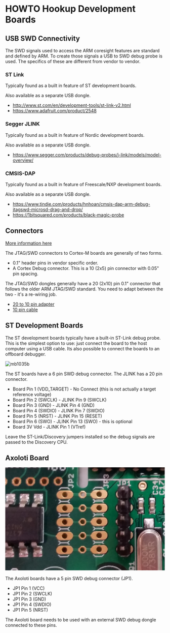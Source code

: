 # HOWTO Hookup Development Boards

## USB SWD Connectivity

The SWD signals used to access the ARM coresight features are standard and defined by ARM.
To create those signals a USB to SWD debug probe is used. The specifics of these are different from vendor to vendor.

### ST Link

Typically found as a built in feature of ST development boards.

Also available as a separate USB dongle.
 * http://www.st.com/en/development-tools/st-link-v2.html
 * https://www.adafruit.com/product/2548

### Segger JLINK

Typically found as a built in feature of Nordic development boards.

Also available as a separate USB dongle.
 * https://www.segger.com/products/debug-probes/j-link/models/model-overview/

### CMSIS-DAP

Typically found as a built in feature of Freescale/NXP development boards.

Also available as a separate USB dongle.
 * https://www.tindie.com/products/hnhoan/cmsis-dap-arm-debug-jtagswd-microsd-drag-and-drop/
 * https://1bitsquared.com/products/black-magic-probe

## Connectors

[More information here](http://infocenter.arm.com/help/topic/com.arm.doc.faqs/attached/13634/cortex_debug_connectors.pdf)

The JTAG/SWD connectors to Cortex-M boards are generally of two forms.

 * 0.1" header pins in vendor specific order.
 * A Cortex Debug connector. This is a 10 (2x5) pin connector with 0.05" pin spacing.

The JTAG/SWD dongles generally have a 20 (2x10) pin 0.1" connector that follows the older ARM JTAG/SWD standard.
You need to adapt between the two - it's a re-wiring job.

 * [20 to 10 pin adapter](https://www.adafruit.com/products/2094)
 * [10 pin cable](https://www.adafruit.com/products/1675)


## ST Development Boards

The ST development boards typically have a built-in ST-Link debug probe.
This is the simplest option to use: just connect the board to the host computer using a USB cable.
Its also possible to connect the boards to an offboard debugger.

![mb1035b](pics/mb1035b.jpg "mb1035b_image")

The ST boards have a 6 pin SWD debug connector.
The JLINK has a 20 pin connector.

 * Board Pin 1 (VDD_TARGET) - No Connect (this is not actually a target reference voltage)
 * Board Pin 2 (SWCLK) - JLINK Pin 9 (SWCLK)
 * Board Pin 3 (GND) - JLINK Pin 4 (GND)
 * Board Pin 4 (SWDIO) - JLINK Pin 7 (SWDIO)
 * Board Pin 5 (NRST) - JLINK Pin 15 (RESET)
 * Board Pin 6 (SWO) - JLINK Pin 13 (SWO) - this is optional
 * Board 3V Vdd - JLINK Pin 1 (VTref)

Leave the ST-Link/Discovery jumpers installed so the debug signals are passed to the Discovery CPU.

## Axoloti Board

![axoloti](pics/axoloti.jpg "axoloti_image")

The Axoloti boards have a 5 pin SWD debug connector (JP1).

 * JP1 Pin 1 (VCC)
 * JP1 Pin 2 (SWCLK)
 * JP1 Pin 3 (GND)
 * JP1 Pin 4 (SWDIO)
 * JP1 Pin 5 (NRST)

The Axoloti board needs to be used with an external SWD debug dongle connected to these pins.


